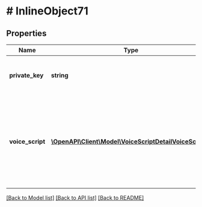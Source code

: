 # # InlineObject71

## Properties

Name | Type | Description | Notes
------------ | ------------- | ------------- | -------------
**private_key** | **string** | API key required to validate your application |
**voice_script** | [**\OpenAPI\Client\Model\VoiceScriptDetailVoiceScript[]**](VoiceScriptDetailVoiceScript.md) | Contains requested voice script settings, only 1 domain can be sent, but if TN then, multiple TNs can be sent as part of the list | [optional]

[[Back to Model list]](../../README.md#models) [[Back to API list]](../../README.md#endpoints) [[Back to README]](../../README.md)

